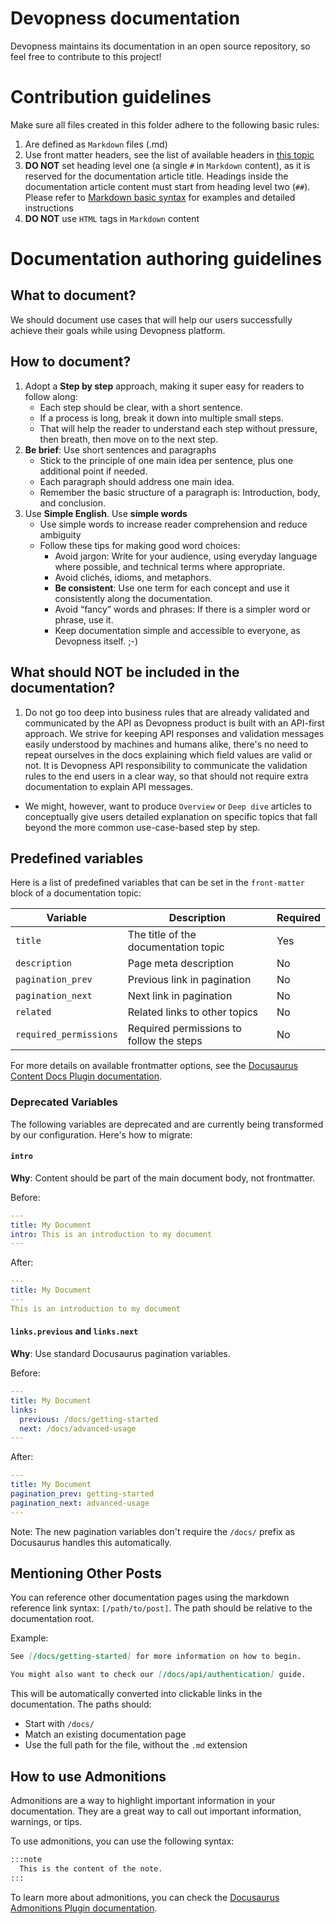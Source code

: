 # Devopness documentation
Devopness maintains its documentation in an open source repository, so feel free to contribute to this project!

# Contribution guidelines
Make sure all files created in this folder adhere to the following basic rules:
1. Are defined as `Markdown` files (.md)
2. Use front matter headers, see the list of available headers in [this topic](#predefined-variables)
3. **DO NOT** set heading level one (a single `#` in `Markdown` content), as it is reserved for the documentation article title. Headings inside the documentation article content must start from heading level two (`##`). Please refer to [Markdown basic syntax](https://www.markdownguide.org/basic-syntax/#headings) for examples and detailed instructions
4. **DO NOT** use `HTML` tags in `Markdown` content

# Documentation authoring guidelines
## What to document?
We should document use cases that will help our users successfully achieve their goals while using Devopness platform.

## How to document?
1. Adopt a **Step by step** approach, making it super easy for readers to follow along:
    - Each step should be clear, with a short sentence.
    - If a process is long, break it down into multiple small steps.
    - That will help the reader to understand each step without pressure, then breath, then move on to the next step.
2. **Be brief**: Use short sentences and paragraphs
    - Stick to the principle of one main idea per sentence, plus one additional point if needed.
    - Each paragraph should address one main idea.
    - Remember the basic structure of a paragraph is: Introduction, body, and conclusion.
3. Use **Simple English**. Use **simple words**
    - Use simple words to increase reader comprehension and reduce ambiguity
    - Follow these tips for making good word choices:
      - Avoid jargon: Write for your audience, using everyday language where possible, and technical terms where appropriate.
      - Avoid clichés, idioms, and metaphors.
      - **Be consistent**: Use one term for each concept and use it consistently along the documentation.
      - Avoid “fancy” words and phrases: If there is a simpler word or phrase, use it.
      - Keep documentation simple and accessible to everyone, as Devopness itself. ;-) 

## What should NOT be included in the documentation?
1. Do not go too deep into business rules that are already validated and communicated by the API as Devopness product is built with an API-first approach. We strive for keeping API responses and validation messages easily understood by machines and humans alike, there's no need to repeat ourselves in the docs explaining which field values are valid or not.
It is Devopness API responsibility to communicate the validation rules to the end users in a clear way, so that should not require extra documentation to explain API messages.
* We might, however, want to produce `Overview` or `Deep dive` articles to conceptually give users detailed explanation on specific topics that fall beyond the more common use-case-based step by step.

## Predefined variables
Here is a list of predefined variables that can be set in the `front-matter` block of a documentation topic:

| Variable               | Description                               | Required  |
|------------------------|-------------------------------------------|-----------|
| `title`                | The title of the documentation topic      | Yes       |
| `description`          | Page meta description                     | No        |
| `pagination_prev`      | Previous link in pagination               | No        |
| `pagination_next`      | Next link in pagination                   | No        |
| `related`              | Related links to other topics             | No        |
| `required_permissions` | Required permissions to follow the steps  | No        |

For more details on available frontmatter options, see the [Docusaurus Content Docs Plugin documentation](https://docusaurus.io/docs/api/plugins/@docusaurus/plugin-content-docs#markdown-front-matter).

### Deprecated Variables

The following variables are deprecated and are currently being transformed by our configuration. Here's how to migrate:

#### `intro`

**Why**: Content should be part of the main document body, not frontmatter.

Before:

```yaml
---
title: My Document
intro: This is an introduction to my document
---
```

After:

```yaml
---
title: My Document
---
This is an introduction to my document
```

#### `links.previous` and `links.next`

**Why**: Use standard Docusaurus pagination variables.

Before:
```yaml
---
title: My Document
links:
  previous: /docs/getting-started
  next: /docs/advanced-usage
---
```

After:
```yaml
---
title: My Document
pagination_prev: getting-started
pagination_next: advanced-usage
---
```

Note: The new pagination variables don't require the `/docs/` prefix as Docusaurus handles this automatically.

## Mentioning Other Posts

You can reference other documentation pages using the markdown reference link syntax: `[/path/to/post]`. The path should be relative to the documentation root.

Example:
```markdown
See [/docs/getting-started] for more information on how to begin.

You might also want to check our [/docs/api/authentication] guide.
```

This will be automatically converted into clickable links in the documentation. The paths should:
- Start with `/docs/`
- Match an existing documentation page
- Use the full path for the file, without the `.md` extension

## How to use Admonitions

Admonitions are a way to highlight important information in your documentation. They are a great way to call out important information, warnings, or tips.

To use admonitions, you can use the following syntax:

```markdown
:::note
  This is the content of the note.
:::
```

To learn more about admonitions, you can check the [Docusaurus Admonitions Plugin documentation](https://docusaurus.io/docs/api/plugins/@docusaurus/plugin-content-docs#admonitions).